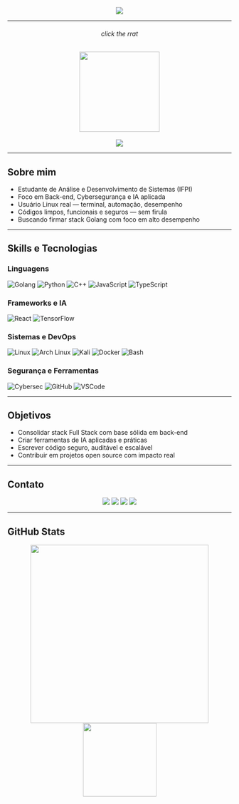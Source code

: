 <p align="center">
  <img src="https://readme-typing-svg.herokuapp.com/?color=66755c&size=35&center=true&vCenter=true&width=1000&lines=Fala,+devs...;Código+limpo,+eficiente+e+seguro.;Back-end,+Linux+e+CyberSec+de+verdade." />
</p>

---

<div align="center">
  <h6>click the rrat</h6>
  <a href="https://github.com/sh1ftx">
    <img src="https://user-images.githubusercontent.com/77577746/149508180-c75be0e3-1983-4592-9f1d-d58b64f055d4.gif" height="180px" />
  </a>
</div>

<br>

<div align="center">
  <a href="https://discord.com/users/1161279495723036672"><img src="https://lanyard.kyrie25.dev/api/SEU_ID_AQUI?imgStyle=square" /></a>
</div>

---

## Sobre mim

- Estudante de Análise e Desenvolvimento de Sistemas (IFPI)  
- Foco em Back-end, Cybersegurança e IA aplicada  
- Usuário Linux real — terminal, automação, desempenho  
- Códigos limpos, funcionais e seguros — sem firula  
- Buscando firmar stack Golang com foco em alto desempenho

---

## Skills e Tecnologias

### Linguagens

![Golang](https://img.shields.io/badge/Golang-1d232e?style=for-the-badge&logo=go&logoColor=66755c)
![Python](https://img.shields.io/badge/Python-1d232e?style=for-the-badge&logo=python&logoColor=66755c)
![C++](https://img.shields.io/badge/C++-1d232e?style=for-the-badge&logo=c%2B%2B&logoColor=66755c)
![JavaScript](https://img.shields.io/badge/JavaScript-1d232e?style=for-the-badge&logo=javascript&logoColor=66755c)
![TypeScript](https://img.shields.io/badge/TypeScript-1d232e?style=for-the-badge&logo=typescript&logoColor=66755c)

### Frameworks e IA

![React](https://img.shields.io/badge/React-1d232e?style=for-the-badge&logo=react&logoColor=66755c)
![TensorFlow](https://img.shields.io/badge/TensorFlow-1d232e?style=for-the-badge&logo=tensorflow&logoColor=66755c)

### Sistemas e DevOps

![Linux](https://img.shields.io/badge/Linux-1d232e?style=for-the-badge&logo=linux&logoColor=66755c)
![Arch Linux](https://img.shields.io/badge/Arch-1d232e?style=for-the-badge&logo=archlinux&logoColor=66755c)
![Kali](https://img.shields.io/badge/Kali-1d232e?style=for-the-badge&logo=kalilinux&logoColor=66755c)
![Docker](https://img.shields.io/badge/Docker-1d232e?style=for-the-badge&logo=docker&logoColor=66755c)
![Bash](https://img.shields.io/badge/Bash-1d232e?style=for-the-badge&logo=gnubash&logoColor=66755c)

### Segurança e Ferramentas

![Cybersec](https://img.shields.io/badge/Cybersec-1d232e?style=for-the-badge&logo=hackthebox&logoColor=66755c)
![GitHub](https://img.shields.io/badge/GitHub-1d232e?style=for-the-badge&logo=github&logoColor=66755c)
![VSCode](https://img.shields.io/badge/VSCode-1d232e?style=for-the-badge&logo=visualstudiocode&logoColor=66755c)

---

## Objetivos

- Consolidar stack Full Stack com base sólida em back-end  
- Criar ferramentas de IA aplicadas e práticas  
- Escrever código seguro, auditável e escalável  
- Contribuir em projetos open source com impacto real

---

## Contato

<div align="center">
  <a href="mailto:ivankayki72@gmail.com"><img src="https://img.shields.io/badge/Gmail-1d232e?style=for-the-badge&logo=gmail&logoColor=66755c"></a>
  <a href="https://www.linkedin.com/in/kayki-de-sousa-5a33292b3/"><img src="https://img.shields.io/badge/LinkedIn-1d232e?style=for-the-badge&logo=linkedin&logoColor=66755c"></a>
  <a href="https://www.twitch.tv/sh1ft7172"><img src="https://img.shields.io/badge/Twitch-1d232e?style=for-the-badge&logo=twitch&logoColor=66755c"></a>
  <a href="https://discord.com/users/SEU_ID_AQUI"><img src="https://img.shields.io/badge/Discord-1d232e?style=for-the-badge&logo=discord&logoColor=66755c"></a>
</div>

---

## GitHub Stats

<div align="center">
  <img src="https://github-readme-stats.vercel.app/api?username=sh1ftx&show_icons=true&theme=tokyonight&count_private=true&title_color=66755c&icon_color=66755c" width="400"/>
  <img src="https://github-readme-stats.vercel.app/api/top-langs?username=sh1ftx&layout=compact&langs_count=8&theme=tokyonight&hide_border=false&title_color=66755c" height="165"/>
</div>
